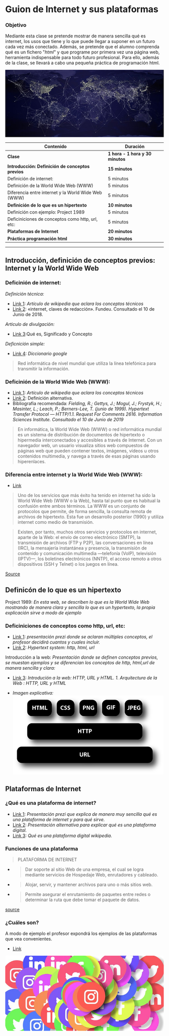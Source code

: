# Guion de Internet y sus plataformas

### Objetivo

Mediante esta clase se pretende mostrar de manera sencilla qué es internet, los usos que tiene y lo que puede llegar a suponer en un futuro cada vez más conectado. Además, se pretende que el alumno comprenda qué es un fichero "*html*" y que programe por primera vez una página web, herramienta indispensable para todo futuro profesional. Para ello, además de la clase, se llevará a cabo una pequeña práctica de programación html.

![Alt text](Intro_internet.png)

| Contenido | Duración |
| ----- | ----- |
| **Clase** | **1 hora - 1 hora y 30 minutos** |
| **Introducción: Definición de conceptos previos** | **15 minutos** |
| Definición de internet: | 5 minutos |
| Definición de la World Wide Web (WWW) | 5 minutos |
| Diferencia entre internet y la World Wide Web (WWW) | 5 minutos |
| **Definición de lo que es un hipertexto** | **10 minutos** |
| Definición con ejemplo: Project 1989  | 5 minutos |
| Deficiniciones de conceptos como http, url, etc: | 5 minutos |
| **Plataformas de Internet** | **20 minutos** |
| **Práctica programación html** | **30 minutos** |

***

## Introducción, definición de conceptos previos: Internet y la World Wide Web

### Deficinión de internet:

*Definición técnica:* 

+ [Link 1](https://es.wikipedia.org/wiki/Internet): *Artículo de wikipedia que aclara los conceptos técnicos*
+ [Link 2](https://www.fundeu.es/recomendacion/internet-terminos-relacionados-1315/):  «internet, claves de redacción». Fundeu. Consultado el 10 de Junio de 2018.

*Articulo de divulgación:* 

+ [Link 3](https://definicion.de/internet/):Qué es, Significado y Concepto

*Deficnición simple:*

+ [Link 4](https://www.google.com/search?q=internet+definicion&rlz=1C1CHBD_esES774ES778&oq=internet+defi&aqs=chrome.0.0j69i57j0l4.3876j1j4&sourceid=chrome&ie=UTF-8): *Diccionario google*

> Red informática de nivel mundial que utiliza la línea telefónica para transmitir la información.

### Deficinión de la World Wide Web (WWW):

+ [Link 1](https://es.wikipedia.org/wiki/World_Wide_Web): *Artículo de wikipedia que aclara los conceptos técnicos*
+ [Link 2](https://developer.mozilla.org/es/docs/Glossary/World_Wide_Web): Definición alternativa.
+ Bibliografia recomendada: *Fielding, R.; Gettys, J.; Mogul, J.; Frystyk, H.; Masinter, L.; Leach, P.; Berners-Lee, T. (junio de 1999). Hypertext Transfer Protocol — HTTP/1.1. Request For Comments 2616. Information Sciences Institute. Consultado el 10 de Junio de 2019*

> En informática, la World Wide Web (WWW) o red informática mundial es un sistema de distribución de documentos de hipertexto o hipermedia interconectados y accesibles a través de Internet. Con un navegador web, un usuario visualiza sitios web compuestos de páginas web que pueden contener textos, imágenes, vídeos u otros contenidos multimedia, y navega a través de esas páginas usando hiperenlaces.

### Diferencia entre internet y la World Wide Web (WWW):

+ [Link](https://es.wikipedia.org/wiki/Internet) 

> Uno de los servicios que más éxito ha tenido en internet ha sido la World Wide Web (WWW o la Web), hasta tal punto que es habitual la confusión entre ambos términos. La WWW es un conjunto de protocolos que permite, de forma sencilla, la consulta remota de archivos de hipertexto. Esta fue un desarrollo posterior (1990) y utiliza internet como medio de transmisión.

> Existen, por tanto, muchos otros servicios y protocolos en internet, aparte de la Web: el envío de correo electrónico (SMTP), la transmisión de archivos (FTP y P2P), las conversaciones en línea (IRC), la mensajería instantánea y presencia, la transmisión de contenido y comunicación multimedia —telefonía (VoIP), televisión (IPTV)—, los boletines electrónicos (NNTP), el acceso remoto a otros dispositivos (SSH y Telnet) o los juegos en línea.

[Source](https://es.wikipedia.org/wiki/Internet)

## Definicón de lo que es un **hipertexto**

Project 1989: *En esta web, se describen lo que es la World Wide Web mostrando de manera clara y sencilla lo que es un hypertexto, la propia explicación sirve a modo de ejemplo* 

### Deficiniciones de conceptos como http, url, etc:
+ [Link 1](https://prezi.com/yy1qvuk2vhtj/que-significan-los-terminos-html-http-tcp-ip-lan-www/): *presentación prezi donde se aclaran múltiples conceptos, el profesor decidirá cuantos y cuales incluir.* 
+ [Link 2](http://info.cern.ch/hypertext/WWW/TheProject.html): *Hypertext system: http, html, url*

Introducción a la web: *Presentación donde se definen conceptos previos, se muestan ejemplos y se diferencian los conceptos de http, html,url de manera sencilla y clara:*

+ [Link 3](https://es.slideshare.net/jsalvachua/introducin-a-la-web-http-url-y-html-presentation): *Introdución a la web: HTTP, URL y HTML. 1. Arquitectura de la Web : HTTP, URL y HTML*

+ *Imagen explicativa:*
![Alt text](Explicación%20componentes%20báscicas%20de%20la%20web.png)

## Plataformas de Internet

### ¿Qué es una plataforma de internet?

+ [Link 1](https://prezi.com/x97ej4aqd14i/plataformas-de-internet/): *Presentación prezi que explica de manera muy sencilla qué es una plataforma de internet y para qué sirve.*
+ [Link 2](https://www.slideshare.net/lore-olaya/plataforma-digital): *Presentación alternativa para explicar qué es una plataforma digital.*
+ [Link 3](https://es.wikipedia.org/wiki/Plataforma_digital#cite_note-1): *Qué es una plataforma digital wikipedia.*

### Funciones de una plataforma

> PLATAFORMA DE INTERNET
+ >Dar soporte al sitio Web de una empresa, el cual se logra mediante servicios de Hospedaje Web, enrutadores y cableado.
+ >Alojar, servir, y mantener archivos para uno o más sitios web.
+ >Permite asegurar el enrutamiento de paquetes entre redes o determinar la ruta que debe tomar el paquete de datos.

[source](https://prezi.com/x97ej4aqd14i/plataformas-de-internet/)

### ¿Cuáles son?

A modo de ejemplo el profesor expondrá los ejemplos de las plataformas que vea convenientes.

+ [Link](https://es.slideshare.net/1811/top10-5086325)

![alt text](plataformas%20de%20internet.jpg)
